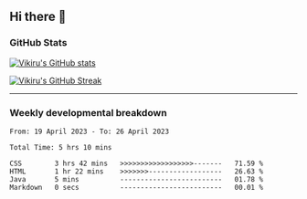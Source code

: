 ## Hi there 👋

### GitHub Stats

[![Vikiru's GitHub stats](https://github-readme-stats.vercel.app/api?username=vikiru&theme=nightowl&include_all_commits=true&count_private=true&hide=stars,contribs&show_icons=true)](https://github.com/anuraghazra/github-readme-stats)

[![Vikiru's GitHub Streak](https://streak-stats.demolab.com/?user=vikiru&theme=nightowl&hide_border=true&date_format=M%20j%5B%2C%20Y%5D)](https://github.com/DenverCoder1/github-readme-streak-stats)

---

### Weekly developmental breakdown

<!--START_SECTION:waka-->

```text
From: 19 April 2023 - To: 26 April 2023

Total Time: 5 hrs 10 mins

CSS        3 hrs 42 mins   >>>>>>>>>>>>>>>>>>-------   71.59 %
HTML       1 hr 22 mins    >>>>>>>------------------   26.63 %
Java       5 mins          -------------------------   01.78 %
Markdown   0 secs          -------------------------   00.01 %
```

<!--END_SECTION:waka-->
